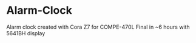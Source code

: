# Alarm-Clock
Alarm clock created with Cora Z7 for COMPE-470L Final in ~6 hours with 5641BH display
